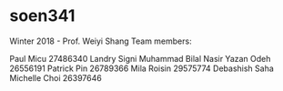 # soen341
Winter 2018 - Prof. Weiyi Shang
Team members: 

Paul	Micu 27486340
Landry	Signi
Muhammad Bilal Nasir
Yazan	Odeh 26556191
Patrick Pin 26789366
Mila Roisin 29575774
Debashish	Saha
Michelle	Choi 26397646
